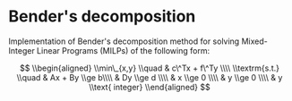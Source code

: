 # Bender's decomposition

Implementation of Bender's decomposition method for solving Mixed-Integer Linear 
Programs (MILPs) of the following form:


$$
\\begin{aligned}
\\min\_{x,y} \\quad & c\^Tx + f\^Ty  \\\\
\\textrm{s.t.} \\quad 
 & Ax + By \\ge b\\\\
 & Dy \\ge d \\\\
 & x \\ge 0  \\\\
 & y \\ge 0  \\\\
 & y \\text{ integer}
\\end{aligned}
$$